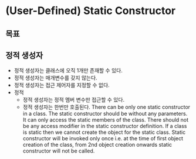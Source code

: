 # (User-Defined) Static Constructor

## 목표

## 정적 생성자
- 정적 생성자는 클래스에 오직 1개만 존재할 수 있다.
- 정적 생성자는 매개변수를 갖지 않는다.
- 정적 생성자는 접근 제어자를 지정할 수 없다.
- 정적
  - 정적 생성자는 정적 멤버 변수만 접근할 수 있다.
  - 정적 생성자는 한번만 호출된다.
There can be only one static constructor in a class.
The static constructor should be without any parameters.
It can only access the static members of the class.
There should not be any access modifier in the static constructor definition.
If a class is static then we cannot create the object for the static class.
Static constructor will be invoked only once i.e. at the time of first object creation of the class, from 2nd object creation onwards static constructor will not be called.
